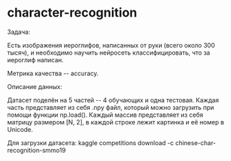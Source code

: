 # character-recognition

Задача: 

Есть изображения иероглифов, написанных от руки (всего около 300 тысяч), и необходимо научить нейросеть классифицировать, что за иероглиф написан.

Метрика качества -- accuracy.

Описание данных:

Датасет поделён на 5 частей -- 4 обучающих и одна тестовая. Каждая часть представляет из себя .npy файл, который можно загрузить при помощи функции np.load(). Каждый массив представляет из себя матрицу размером [N, 2], в каждой строке лежит картинка и её номер в Unicode.

Для загрузки датасета: kaggle competitions download -c chinese-char-recognition-smmo19
